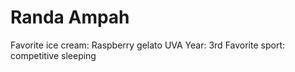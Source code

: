 # Randa Ampah

Favorite ice cream: Raspberry gelato
UVA Year: 3rd
Favorite sport: competitive sleeping
